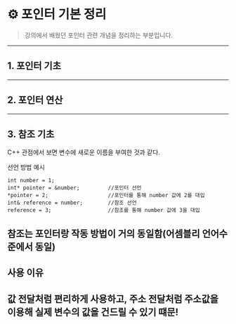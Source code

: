 # ⚙️ 포인터 기본 정리

> 강의에서 배웠던 포인터 관련 개념을 정리하는 부분입니다.

---
## 1. 포인터 기초

---

## 2. 포인터 연산

---

## 3. 참조 기초
C++ 관점에서 보면 변수에 새로운 이름을 부여한 것과 같다.

선언 방법 예시

```
int number = 1;
int* pointer = &number;         //포인터 선언
*pointer = 2;                   //포인터를 통해 number 값에 2를 대입
int& reference = number;        //참조 선언
reference = 3;                  //참조를 통해 number 값에 3을 대입
```

참조는 포인터랑 작동 방법이 거의 동일함(어셈블리 언어수준에서 동일)
---

## 사용 이유

값 전달처럼 편리하게 사용하고, 주소 전달처럼 주소값을 이용해 실제 변수의 값을 건드릴 수 있기 떄문!
---
